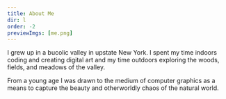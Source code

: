 ```yaml
---
title: About Me
dir: l
order: -2
previewImgs: [me.png]
---
```

I grew up in a bucolic valley in upstate New York. I spent my time indoors coding and creating digital art and my time outdoors exploring the woods, fields, and meadows of the valley. 

From a young age I was drawn to the medium of computer graphics as a means to capture the beauty and otherworldly chaos of the natural world.
